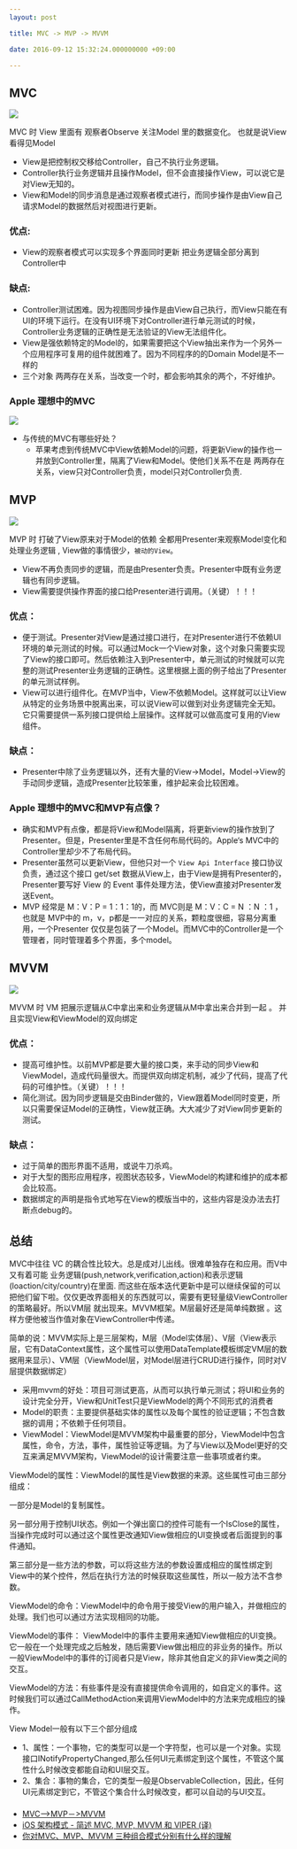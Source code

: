 ```yaml
---
layout: post

title: MVC -> MVP -> MVVM 

date: 2016-09-12 15:32:24.000000000 +09:00

---
```


## MVC

![](/assets/images/93c3aeab-92c0-4cc0-8344-969b668fe76b.png)

MVC 时 View 里面有 观察者Observe 关注Model 里的数据变化。 也就是说View看得见Model

- View是把控制权交移给Controller，自己不执行业务逻辑。
- Controller执行业务逻辑并且操作Model，但不会直接操作View，可以说它是对View无知的。
- View和Model的同步消息是通过观察者模式进行，而同步操作是由View自己请求Model的数据然后对视图进行更新。

### 优点: 

+ View的观察者模式可以实现多个界面同时更新   把业务逻辑全部分离到Controller中

### 缺点:

+ Controller测试困难。因为视图同步操作是由View自己执行，而View只能在有UI的环境下运行。在没有UI环境下对Controller进行单元测试的时候，Controller业务逻辑的正确性是无法验证的View无法组件化。
+ View是强依赖特定的Model的，如果需要把这个View抽出来作为一个另外一个应用程序可复用的组件就困难了。因为不同程序的的Domain Model是不一样的
+ 三个对象 两两存在关系，当改变一个时，都会影响其余的两个，不好维护。

### Apple 理想中的MVC

![](/assets/images/8d779f6a-265b-43c3-90be-dc9997b9963d.png)


+ 与传统的MVC有哪些好处？
	+ 苹果考虑到传统MVC中View依赖Model的问题，将更新View的操作也一并放到Controller里，隔离了View和Model。使他们关系不在是 两两存在关系，view只对Controller负责，model只对Controller负责.


## MVP

![](/assets/images/d8ad72b3-f150-4988-af6f-0db785c40793.png)

MVP 时 打破了View原来对于Model的依赖 全都用Presenter来观察Model变化和处理业务逻辑 , View做的事情很少，`被动的View`。

- View不再负责同步的逻辑，而是由Presenter负责。Presenter中既有业务逻辑也有同步逻辑。
- View需要提供操作界面的接口给Presenter进行调用。（关键）！！！

### 优点：

- 便于测试。Presenter对View是通过接口进行，在对Presenter进行不依赖UI环境的单元测试的时候。可以通过Mock一个View对象，这个对象只需要实现了View的接口即可。然后依赖注入到Presenter中，单元测试的时候就可以完整的测试Presenter业务逻辑的正确性。这里根据上面的例子给出了Presenter的单元测试样例。
- View可以进行组件化。在MVP当中，View不依赖Model。这样就可以让View从特定的业务场景中脱离出来，可以说View可以做到对业务逻辑完全无知。它只需要提供一系列接口提供给上层操作。这样就可以做高度可复用的View组件。

### 缺点：

- Presenter中除了业务逻辑以外，还有大量的View->Model，Model->View的手动同步逻辑，造成Presenter比较笨重，维护起来会比较困难。

### Apple 理想中的MVC和MVP有点像？

+ 确实和MVP有点像，都是将View和Model隔离，将更新view的操作放到了Presenter。但是，Presenter里是不含任何布局代码的。Apple‘s MVC中的Controller里却少不了布局代码。
+ Presenter虽然可以更新View，但他只对一个 `View Api Interface` 接口协议负责，通过这个接口 get/set 数据从View上，由于View是拥有Presenter的，Presenter要写好 View 的 Event 事件处理方法，使View直接对Presenter发送Event。
+ MVP 经常是 M：V：P = 1：1：1的，而 MVC则是 M：V：C = N ：N ：1 ，也就是 MVP中的 m，v，p都是一一对应的关系，颗粒度很细，容易分离重用，一个Presenter 仅仅是包装了一个Model。而MVC中的Controller是一个管理者，同时管理着多个界面，多个model。


## MVVM

![](/assets/images/1b8ff549-4fa4-489a-adf3-e8ba52e6bb96.png)

MVVM 时 VM 把展示逻辑从C中拿出来和业务逻辑从M中拿出来合并到一起 。 并且实现View和ViewModel的双向绑定

### 优点：

- 提高可维护性。以前MVP都是要大量的接口类，来手动的同步View和ViewModel，造成代码量很大。而提供双向绑定机制，减少了代码，提高了代码的可维护性。（关键）！！！
- 简化测试。因为同步逻辑是交由Binder做的，View跟着Model同时变更，所以只需要保证Model的正确性，View就正确。大大减少了对View同步更新的测试。

### 缺点：

- 过于简单的图形界面不适用，或说牛刀杀鸡。
- 对于大型的图形应用程序，视图状态较多，ViewModel的构建和维护的成本都会比较高。
- 数据绑定的声明是指令式地写在View的模版当中的，这些内容是没办法去打断点debug的。


## 总结
MVC中往往 VC 的耦合性比较大。总是成对儿出线。很难单独存在和应用。而V中又有着可能 业务逻辑(push,network,verification,action)和表示逻辑(loaction/city/country)在里面. 而这些在版本迭代更新中是可以继续保留的可以把他们留下啦。仅仅更改界面相关的东西就可以，需要有更轻量级ViewController的策略最好。所以VM层 就出现来。MVVM框架。M层最好还是简单纯数据 。这样方便他被当作值对象在ViewController中传递。

简单的说：MVVM实际上是三层架构，M层（Model实体层）、V层（View表示层，它有DataContext属性，这个属性可以使用DataTemplate模板绑定VM层的数据用来显示）、VM层（ViewModel层，对Model层进行CRUD进行操作，同时对V层提供数据绑定）


- 采用mvvm的好处：项目可测试更高，从而可以执行单元测试；将UI和业务的设计完全分开，View和UnitTest只是ViewModel的两个不同形式的消费者
- Model的职责：主要提供基础实体的属性以及每个属性的验证逻辑；不包含数据的调用；不依赖于任何项目。
- ViewModel：ViewModel是MVVM架构中最重要的部分，ViewModel中包含属性，命令，方法，事件，属性验证等逻辑。为了与View以及Model更好的交互来满足MVVM架构，ViewModel的设计需要注意一些事项或者约束。

ViewModel的属性：ViewModel的属性是View数据的来源。这些属性可由三部分组成：

一部分是Model的复制属性。

另一部分用于控制UI状态。例如一个弹出窗口的控件可能有一个IsClose的属性，当操作完成时可以通过这个属性更改通知View做相应的UI变换或者后面提到的事件通知。

第三部分是一些方法的参数，可以将这些方法的参数设置成相应的属性绑定到View中的某个控件，然后在执行方法的时候获取这些属性，所以一般方法不含参数。

ViewModel的命令：ViewModel中的命令用于接受View的用户输入，并做相应的处理。我们也可以通过方法实现相同的功能。

ViewModel的事件： ViewModel中的事件主要用来通知View做相应的UI变换。它一般在一个处理完成之后触发，随后需要View做出相应的非业务的操作。所以一般ViewModel中的事件的订阅者只是View，除非其他自定义的非View类之间的交互。

ViewModel的方法：有些事件是没有直接提供命令调用的，如自定义的事件。这时候我们可以通过CallMethodAction来调用ViewModel中的方法来完成相应的操作。

View Model一般有以下三个部分组成

+ 1、属性：一个事物，它的类型可以是一个字符型，也可以是一个对象。实现接口INotifyPropertyChanged,那么任何UI元素绑定到这个属性，不管这个属性什么时候改变都能自动和UI层交互。
+ 2、集合：事物的集合，它的类型一般是ObservableCollection，因此，任何UI元素绑定到它，不管这个集合什么时候改变，都可以自动的与UI交互。
　　
　　
+ [MVC—>MVP－>MVVM](https://github.com/livoras/blog/issues/11)
+ [iOS 架构模式 - 简述 MVC, MVP, MVVM 和 VIPER (译)](https://blog.coding.net/blog/ios-architecture-patterns)
+ [你对MVC、MVP、MVVM 三种组合模式分别有什么样的理解](https://www.zhihu.com/question/20148405)
